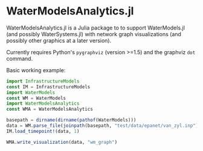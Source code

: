 # WaterModelsAnalytics.jl

WaterModelsAnalytics.jl is a Julia package to to support WaterModels.jl (and
possibly WaterSystems.jl) with network graph visualizations (and possibly other
graphics at a later version).

Currently requires Python's `pygraphviz` (version >=1.5) and the graphviz `dot` command.

Basic working example:

```julia
import InfrastructureModels
const IM = InfrastructureModels
import WaterModels
const WM = WaterModels
import WaterModelsAnalytics
const WMA = WaterModelsAnalytics

basepath = dirname(dirname(pathof(WaterModels)))
data = WM.parse_file(joinpath(basepath, "test/data/epanet/van_zyl.inp"))
IM.load_timepoint!(data, 1)

WMA.write_visualization(data, "wm_graph")
```
